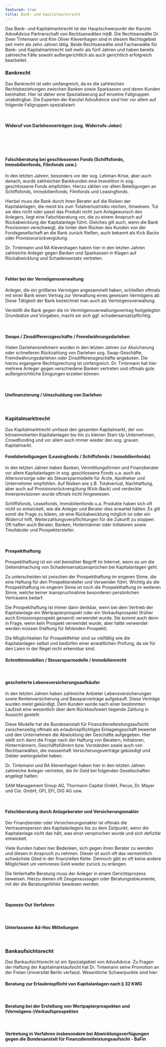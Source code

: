 ```yaml
---
featured: true
title: Bank- und Kapitalmarktrecht
---
```



Das Bank- und Kapitalmarktrecht ist der Hauptschwerpunkt der Kanzlei AdvoAdvice Partnerschaft von Rechtsanw&auml;lten mbB. Die Rechtsanw&auml;lte Dr. Sven Tintemann und Kim Oliver Klevenhagen sind in diesem Rechtsgebiet seit mehr als zehn Jahren t&auml;tig. Beide Rechtsanw&auml;lte sind Fachanw&auml;lte f&uuml;r Bank- und Kapitalmarktrecht seit mehr als f&uuml;nf Jahren und haben bereits zahlreiche F&auml;lle sowohl au&szlig;ergerichtlich als auch gerichtlich erfolgreich bearbeitet.

### Bankrecht

Das Bankrecht ist sehr umfangreich, da es die zahlreichen Rechtsbeziehungen zwischen Banken sowie Sparkassen und deren Kunden beinhaltet. Hier ist daher eine Spezialisierung auf einzelne Fallgruppen unabdingbar. Die Experten der Kanzlei AdvoAdvice sind hier vor allem auf folgende Fallgruppen spezialisiert:

&nbsp;

#### Wideruf von Darlehenvertr&auml;gen (sog. Widerrufs-Joker)

&nbsp;

#### &nbsp;

#### Falschberatung bei geschlossenen Fonds (Schiffsfonds, Immobilienfonds, Filmfonds usw.)

In den letzten Jahren, besonders vor der sog. Lehman-Krise, aber auch danach, wurde zahlreichen Bankkunden eine Investition in sog. geschlossene Fonds empfohlen. Hierzu z&auml;hlen vor allem Beteiligungen an Schiffsfonds, Immobilienfonds, Filmfonds und Leasingfonds.&nbsp;

Hierbei muss die Bank durch ihren Berater auf die Risiken der Kapitalanlagen, die meist bis zum Totalverlustrisiko reichen, hinweisen. Tut sie dies nicht oder passt das Produkt nicht zum Anlagewunsch des Anlegers, liegt eine Falschberatung vor, die zu einem Anspruch auf R&uuml;ckabwicklung der Kapitalanlage f&uuml;hrt. Gleiches gilt auch, wenn die Bank Provisionen verschweigt, die hinter dem R&uuml;cken des Kunden von der Fondsgesellschaft an die Bank zur&uuml;ck flie&szlig;en, auch bekannt als Kick Backs oder Provisionsr&uuml;ckverg&uuml;tung.&nbsp;

Dr. Tintemann und RA Klevenhagen haben hier in den letzten Jahren zahlreiche Anleger gegen Banken und Sparkassen in Klagen auf R&uuml;ckabwicklung und Schadensersatz vertreten.&nbsp;

&nbsp;

#### Fehler bei der Verm&ouml;gensverwaltung

Anleger, die ein gr&ouml;&szlig;eres Verm&ouml;gen angesammelt haben, schlie&szlig;en oftmals mit einer Bank einen Vertrag zur Verwaltung eines gewissen Verm&ouml;gens ab. Diese T&auml;tigkeit der Bank bezeichnet man auch als Verm&ouml;gensverwaltung.

Verst&ouml;&szlig;t die Bank gegen die im Verm&ouml;gensverwaltungsvertrag festgelegten Grunds&auml;tze und Vorgaben, macht sie sich ggf. schadensersatzpflichtig.&nbsp;

&nbsp;

#### Swaps / Zinsdifferenzgesch&auml;fte / Fremdw&auml;hrungsdarlehen

Vielen Darlehensnehmern wurden in den letzten Jahren zur Absicherung oder schnelleren R&uuml;ckzahlung von Darlehen sog. Swap-Gesch&auml;fte, Fremdw&auml;hrungsdarlehen oder Zinsdifferenzgesch&auml;fte angeboten. Die hierzu ergangene Rechtsprechung ist umfangreich. Dr. Tintemann hat hier mehrere Anleger gegen verschiedene Banken vertreten und oftmals gute au&szlig;ergerichtliche Einigungen erzielen k&ouml;nnen. &nbsp;&nbsp;

&nbsp;

#### Umfinanzierung / Umschuldung von Darlehen

&nbsp;

### Kapitalmarktrecht

Das Kapitalmarktrecht umfasst den gesamten Kapitalmarkt, der von b&ouml;rsennotierten Kapitalanlagen bis hin zu kleinen Start-Up Unternehmen, Crowdfunding und vor allem auch immer wieder den sog. grauen Kapitalmarkt.

#### **Fondsbeteiligungen (Leasingfonds / Schiffsfonds / Immobilienfonds)**

In den letzten Jahren haben Banken, Vermittlungsfirmen und Finanzberater vor allem Kapitalanlagen in sog. geschlossene Fonds u.a. auch als Altersvorsorge oder als Steuersparmodelle f&uuml;r &Auml;rzte, Apotheker und Unternehmer empfohlen. Auf Risiken wie z.B. Totalverlust, Nachhaftung, aber auch auf Provisionsr&uuml;ckverg&uuml;tung (Kick-Back) und verdeckte Innenprovisionen wurde oftmals nicht hingewiesen.

Schiffsfonds, Leasefonds, Immobilienfonds u.a. Produkte haben sich oft nicht so entwickelt, wie die Anleger und Berater dies erwartet h&auml;tten. Es gilt somit die Frage zu kl&auml;ren, ob eine R&uuml;ckabwicklung m&ouml;glich ist oder ein Widerruf hilft, Weiterzahlungsverpflichtungen f&uuml;r die Zukunft zu stoppen. Oft haften auch Berater, Banken, Hinterm&auml;nner oder Initiatoren sowie Treuh&auml;nder und Prospektersteller. &nbsp;&nbsp;

&nbsp;

#### Prospekthaftung

Prospekthaftung ist ein viel bem&uuml;hter Begriff im Internet, wenn es um die Geltendmachung von Schadensersatzanspr&uuml;chen bei Kapitalanlagen geht.&nbsp;

Zu unterscheiden ist zwischen der Prospekthaftung im engeren Sinne, die eine Haftung f&uuml;r den Prospektersteller und Verwender f&uuml;hrt. Wichtig als die Prospekthaftung im engeren Sinne ist noch die Prospekthaftung im weiteren Sinne, welche keiner Inanspruchnahme besonderen pers&ouml;nlichen Vertrauens bedarf.

Die Prospekthaftung ist immer dann denkbar, wenn bei dem Vertrieb der Kapitalanlage ein Wertpapierprospekt oder ein Verkaufsprospekt (fr&uuml;her auch Emissionsprospekt genannt) verwendet wurde. Sie kommt auch denn in Frage, wenn kein Prospekt verwendet wurde, aber h&auml;tte verwendet werden m&uuml;ssen (Haftung f&uuml;r fehlenden Prospekt).

Die M&ouml;glichkeiten f&uuml;r Prospektfehler sind so vielf&auml;ltig wie die Kapitalanlagen selbst und bed&uuml;rfen einer anwaltlichen Pr&uuml;fung, da sie f&uuml;r den Laien in der Regel nicht erkennbar sind.

#### Schrottimmobilien / Steuersparmodelle / Immobilienrecht

&nbsp;

#### gescheiterte Lebensversicherungsaufk&auml;ufer&nbsp;

In den letzten Jahren haben zahlreiche Anbieter Lebensversicherungen sowie Rentenversicherung und Bausparvertr&auml;ge aufgekauft. Diese Vertr&auml;ge wurden meist gek&uuml;ndigt. Dem Kunden wurde nach einer bestimmten Laufzeit eine wesentlich &uuml;ber dem R&uuml;ckkaufswert liegende Zahlung in Aussicht gestellt.&nbsp;

Diese Modelle hat die Bundesanstalt f&uuml;r Finanzdienstleistungsaufsicht zwischenzeitig oftmals als erlaubnispflichtiges Einlagengesch&auml;ft bewertet und den Unternehmen die Abwicklung der Gesch&auml;fte aufgegeben. Hier stellt sich dann die Frage nach der Haftung von Beratern, Initiatoren, Hinterm&auml;nnern, Gesch&auml;ftsf&uuml;hrern bzw. Vorst&auml;nden sowie auch von Rechtsanw&auml;lten, die massenhaft Versicherungsvertr&auml;ge gek&uuml;ndigt und Gelder weitergeleitet haben.&nbsp;

Dr. Tintemann und RA Klevenhagen haben hier in den letzten Jahren zahlreiche Anleger vertreten, die ihr Geld bei folgenden Gesellschaften angelegt hatten:

SAM Management Group AG, Thormann Capital GmbH, Pecus, Dr. Mayer und Cie. GmbH, GFI, EFI, DIG AG usw.

&nbsp;

#### Falschberatung durch Anlageberater und Versicherungsmakler

Der Finanzberater oder Versicherungsmakler ist oftmals die Vertrauensperson des Kapitalanlegers bis zu dem Zeitpunkt, wenn die Kapitalanlage nicht das h&auml;lt, was einst versprochen wurde und sich defizit&auml;r entwickelt.

Viele Kunden haben hier Bedenken, sich gegen ihren Berater zu wenden und diesen in Anspruch zu nehmen. Dieser ist auch oft das vermeintlich schw&auml;chste Glied in der finanziellen Kette. Dennoch gibt es oft keine andere M&ouml;glichkeit um verlorenes Geld wieder zur&uuml;ck zu erlangen.

Die fehlerhafte Beratung muss der Anleger in einem Gerichtsprozess beweisen. Hierzu dienen oft Zeugenaussagen oder Beratungsdokumente, mit der die Beratungsfehler bewiesen werden.

&nbsp;

#### Squeeze Out Verfahren

&nbsp;

#### Unterlassene Ad-Hoc Mitteilungen

&nbsp;

### Bankaufsichtsrecht

Das Bankaufsichtsrecht ist ein Spezialgebiet von AdvoAdvice. Zu Fragen der Haftung der Kapitalmarktaufsicht hat Dr. Tintemann seine Promotion an der Freien Universit&auml;t Berlin verfasst. Wesentliche Schwerpunkte sind hier:&nbsp;

#### Beratung zur Erlaubnispflicht von Kapitalanlagen nach &sect; 32 KWG

&nbsp;

#### Beratung bei der Erstellung von Wertpapierprospekten und (Verm&ouml;gens-)Verkaufsprospekten

&nbsp;

#### Vertretung in Verfahren insbesondere bei Abwicklungsverf&uuml;gungen gegen die Bundesanstalt f&uuml;r Finanzdienstleistungsaufsicht - BaFin&nbsp;

&nbsp;